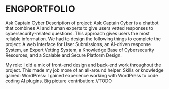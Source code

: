 # ENGPORTFOLIO
Ask Captain Cyber 
Description of project:
Ask Captain Cyber is a chatbot that combines AI and human experts to give users vetted responses to cybersecurity-related questions. This approach gives users the most reliable information. We had to design the following things to complete the project: A web Interface for User Submissions, an AI-driven response System, an Expert Vetting System, a Knowledge Base of Cybersecurity Resources, and a Scalable and Secure Platform Design. 

My role:
I did a mix of front-end design and back-end work throughout the project. This made my job more of an all-around helper.
Skills or knowledge gained:
WordPress: I gained experience working with WordPress to code coding AI plugins. 
Big picture contribution: //TODO
